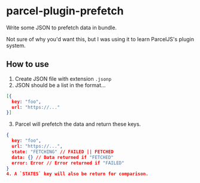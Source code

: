 # parcel-plugin-prefetch

Write some JSON to prefetch data in bundle. 

Not sure of why you'd want this, but I was using it to learn ParcelJS's plugin system.

## How to use

1. Create JSON file with extension `.jsonp`
2. JSON should be a list in the format...
```json
[{
  key: "foo",
  url: "https://..."
}]
```
3. Parcel will prefetch the data and return these keys.
```json
{
  key: "foo",
  url: "https://...",
  state: "FETCHING" // FAILED || FETCHED
  data: {} // Data returned if "FETCHED"
  error: Error // Error returned if "FAILED"  
}
4. A `STATES` key will also be return for comparison.